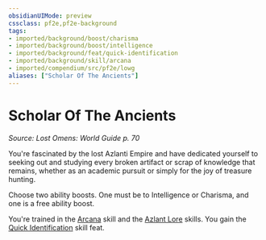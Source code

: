 ```yaml
---
obsidianUIMode: preview
cssclass: pf2e,pf2e-background
tags:
- imported/background/boost/charisma
- imported/background/boost/intelligence
- imported/background/feat/quick-identification
- imported/background/skill/arcana
- imported/compendium/src/pf2e/lowg
aliases: ["Scholar Of The Ancients"]
---
```

# Scholar Of The Ancients
*Source: Lost Omens: World Guide p. 70*  

You're fascinated by the lost Azlanti Empire and have dedicated yourself to seeking out and studying every broken artifact or scrap of knowledge that remains, whether as an academic pursuit or simply for the joy of treasure hunting.

Choose two ability boosts. One must be to Intelligence or Charisma, and one is a free ability boost.

You're trained in the [Arcana](../../skills.md#Arcana) skill and the [Azlant Lore](../../skills.md#Lore) skills. You gain the [Quick Identification](../../feats/quick-identification.md) skill feat.